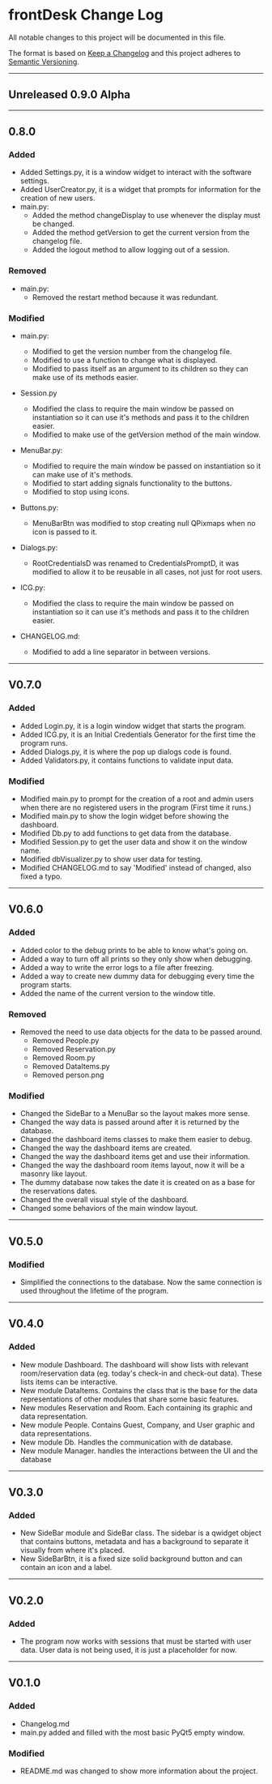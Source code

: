 # frontDesk Change Log

All notable changes to this project will be documented in this file.

The format is based on [Keep a Changelog](http://keepachangelog.com/) and this project adheres to [Semantic Versioning](http://semver.org/).
___

## Unreleased 0.9.0 Alpha
___

## 0.8.0
### Added
- Added Settings.py, it is a window widget to interact with the software settings.
- Added UserCreator.py, it is a widget that prompts for information for the creation of new users.
- main.py:
  - Added the method changeDisplay to use whenever the display must be changed.
  - Added the method getVersion to get the current version from the changelog file.
  - Added the logout method to allow logging out of a session.

### Removed
- main.py:
  - Removed the restart method because it was redundant.

### Modified
- main.py:
  - Modified to get the version number from the changelog file.
  - Modified to use a function to change what is displayed.
  - Modified to pass itself as an argument to its children so they can make use of its methods easier.


- Session.py
  - Modified the class to require the main window be passed on instantiation so it can use it's methods and pass it to the children easier.
  - Modified to make use of the getVersion method of the main window.


- MenuBar.py:
  - Modified to require the main window be passed on instantiation so it can make use of it's methods.
  - Modified to start adding signals functionality to the buttons.
  - Modified to stop using icons.


- Buttons.py:
  - MenuBarBtn was modified to stop creating null QPixmaps when no icon is passed to it.


- Dialogs.py:
  - RootCredentialsD was renamed to CredentialsPromptD, it was modified to allow it to be reusable in all cases, not just for root users.


- ICG.py:
  - Modified the class to require the main window be passed on instantiation so it can use it's methods and pass it to the children easier.


- CHANGELOG.md:
  - Modified to add a line separator in between versions.

___
## V0.7.0
### Added
- Added Login.py, it is a login window widget that starts the program.
- Added ICG.py, it is an Initial Credentials Generator for the first time the program runs.
- Added Dialogs.py, it is where the pop up dialogs code is found.
- Added Validators.py, it contains functions to validate input data.

### Modified
- Modified main.py to prompt for the creation of a root and admin users when there are no registered users in the program (First time it runs.)
- Modified main.py to show the login widget before showing the dashboard.
- Modified Db.py to add functions to get data from the database.
- Modified Session.py to get the user data and show it on the window name.
- Modified dbVisualizer.py to show user data for testing.
- Modified CHANGELOG.md to say 'Modified' instead of changed, also fixed a typo.

___
## V0.6.0
### Added
- Added color to the debug prints to be able to know what's going on.
- Added a way to turn off all prints so they only show when debugging.
- Added a way to write the error logs to a file after freezing.
- Added a way to create new dummy data for debugging every time the program starts.
- Added the name of the current version to the window title.

### Removed
- Removed the need to use data objects for the data to be passed around.
    - Removed People.py
    - Removed Reservation.py
    - Removed Room.py
    - Removed DataItems.py
    - Removed person.png

### Modified
- Changed the SideBar to a MenuBar so the layout makes more sense.
- Changed the way data is passed around after it is returned by the database.
- Changed the dashboard items classes to make them easier to debug.
- Changed the way the dashboard items are created.
- Changed the way the dashboard items get and use their information.
- Changed the way the dashboard room items layout, now it will be a masonry like layout.
- The dummy database now takes the date it is created on as a base for the reservations dates.
- Changed the overall visual style of the dashboard.
- Changed some behaviors of the main window layout.

___
## V0.5.0
### Modified
- Simplified the connections to the database. Now the same connection is used throughout
    the lifetime of the program.

___
## V0.4.0
### Added
- New module Dashboard. The dashboard will show lists with relevant room/reservation data (eg. today's check-in and check-out data). These lists items can be interactive.
- New module DataItems. Contains the class that is the base for the data representations
    of other modules that share some basic features.
- New modules Reservation and Room. Each containing its graphic and data representation.
- New module People. Contains Guest, Company, and User graphic and data representations.
- New module Db. Handles the communication with de database.
- New module Manager. handles the interactions between the UI and the database

___
## V0.3.0
### Added
- New SideBar module and SideBar class. The sidebar is a qwidget object that
    contains buttons, metadata and has a background to separate it visually
    from where it's placed.
- New SideBarBtn, it is a fixed size solid background button and can
    contain an icon and a label.

___
## V0.2.0
### Added
- The program now works with sessions that must be started with user data.
    User data is not being used, it is just a placeholder for now.

___
## V0.1.0
### Added
- Changelog.md
- main.py added and filled with the most basic PyQt5 empty window.

### Modified
- README.md was changed to show more information about the project.
